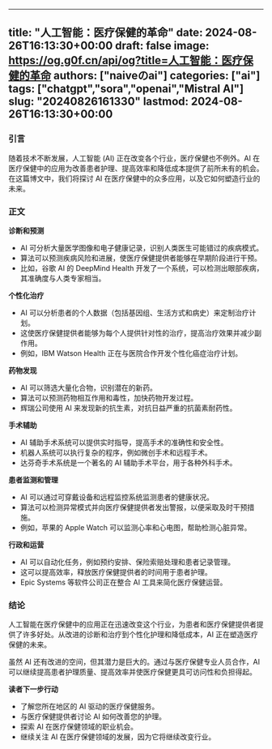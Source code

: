 
---
title: "人工智能：医疗保健的革命"
date: 2024-08-26T16:13:30+00:00
draft: false
image: https://og.g0f.cn/api/og?title=人工智能：医疗保健的革命
authors: ["naiveのai"]
categories: ["ai"]
tags: ["chatgpt","sora","openai","Mistral AI"]
slug: "20240826161330"
lastmod: 2024-08-26T16:13:30+00:00
---
### 引言

随着技术不断发展，人工智能 (AI) 正在改变各个行业，医疗保健也不例外。AI 在医疗保健中的应用为改善患者护理、提高效率和降低成本提供了前所未有的机会。在这篇博文中，我们将探讨 AI 在医疗保健中的众多应用，以及它如何塑造行业的未来。

### 正文

**诊断和预测**

* AI 可分析大量医学图像和电子健康记录，识别人类医生可能错过的疾病模式。
* 算法可以预测疾病风险和进展，使医疗保健提供者能够在早期阶段进行干预。
* 比如，谷歌 AI 的 DeepMind Health 开发了一个系统，可以检测出眼部疾病，其准确度与人类专家相当。

**个性化治疗**

* AI 可以分析患者的个人数据（包括基因组、生活方式和病史）来定制治疗计划。
* 这使医疗保健提供者能够为每个人提供针对性的治疗，提高治疗效果并减少副作用。
* 例如，IBM Watson Health 正在与医院合作开发个性化癌症治疗计划。

**药物发现**

* AI 可以筛选大量化合物，识别潜在的新药。
* 算法可以预测药物相互作用和毒性，加快药物开发过程。
* 辉瑞公司使用 AI 来发现新的抗生素，对抗日益严重的抗菌素耐药性。

**手术辅助**

* AI 辅助手术系统可以提供实时指导，提高手术的准确性和安全性。
* 机器人系统可以执行复杂的程序，例如微创手术和远程手术。
* 达芬奇手术系统是一个著名的 AI 辅助手术平台，用于各种外科手术。

**患者监测和管理**

* AI 可以通过可穿戴设备和远程监控系统监测患者的健康状况。
* 算法可以检测异常模式并向医疗保健提供者发出警报，以便采取及时干预措施。
* 例如，苹果的 Apple Watch 可以监测心率和心电图，帮助检测心脏异常。

**行政和运营**

* AI 可以自动化任务，例如预约安排、保险索赔处理和患者记录管理。
* 这可以提高效率，释放医疗保健提供者的时间用于患者护理。
* Epic Systems 等软件公司正在整合 AI 工具来简化医疗保健运营。

### 结论

人工智能在医疗保健中的应用正在迅速改变这个行业，为患者和医疗保健提供者提供了许多好处。从改进的诊断和治疗到个性化护理和降低成本，AI 正在塑造医疗保健的未来。

虽然 AI 还有改进的空间，但其潜力是巨大的。通过与医疗保健专业人员合作，AI 可以继续提高患者护理质量、提高效率并使医疗保健更具可访问性和负担得起。

**读者下一步行动**

* 了解您所在地区的 AI 驱动的医疗保健服务。
* 与医疗保健提供者讨论 AI 如何改善您的护理。
* 探索 AI 在医疗保健领域的职业机会。
* 继续关注 AI 在医疗保健领域的发展，因为它将继续改变行业。